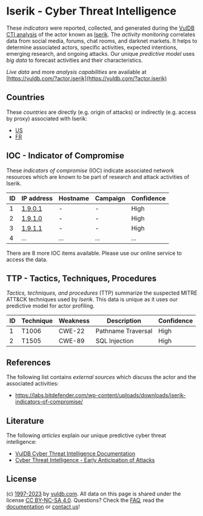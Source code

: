 # Iserik - Cyber Threat Intelligence

These _indicators_ were reported, collected, and generated during the [VulDB CTI analysis](https://vuldb.com/?kb.cti) of the actor known as [Iserik](https://vuldb.com/?actor.iserik). The _activity monitoring_ correlates data from social media, forums, chat rooms, and darknet markets. It helps to determine associated actors, specific activities, expected intentions, emerging research, and ongoing attacks. Our unique _predictive model_ uses _big data_ to forecast activities and their characteristics.

_Live data_ and more _analysis capabilities_ are available at [https://vuldb.com/?actor.iserik](https://vuldb.com/?actor.iserik)

## Countries

These _countries_ are directly (e.g. origin of attacks) or indirectly (e.g. access by proxy) associated with Iserik:

* [US](https://vuldb.com/?country.us)
* [FR](https://vuldb.com/?country.fr)

## IOC - Indicator of Compromise

These _indicators of compromise_ (IOC) indicate associated network resources which are known to be part of research and attack activities of Iserik.

ID | IP address | Hostname | Campaign | Confidence
-- | ---------- | -------- | -------- | ----------
1 | [1.9.0.1](https://vuldb.com/?ip.1.9.0.1) | - | - | High
2 | [1.9.1.0](https://vuldb.com/?ip.1.9.1.0) | - | - | High
3 | [1.9.1.1](https://vuldb.com/?ip.1.9.1.1) | - | - | High
4 | ... | ... | ... | ...

There are 8 more IOC items available. Please use our online service to access the data.

## TTP - Tactics, Techniques, Procedures

_Tactics, techniques, and procedures_ (TTP) summarize the suspected MITRE ATT&CK techniques used by _Iserik_. This data is unique as it uses our predictive model for actor profiling.

ID | Technique | Weakness | Description | Confidence
-- | --------- | -------- | ----------- | ----------
1 | T1006 | CWE-22 | Pathname Traversal | High
2 | T1505 | CWE-89 | SQL Injection | High

## References

The following list contains _external sources_ which discuss the actor and the associated activities:

* https://labs.bitdefender.com/wp-content/uploads/downloads/iserik-indicators-of-compromise/

## Literature

The following _articles_ explain our unique predictive cyber threat intelligence:

* [VulDB Cyber Threat Intelligence Documentation](https://vuldb.com/?kb.cti)
* [Cyber Threat Intelligence - Early Anticipation of Attacks](https://www.scip.ch/en/?labs.20201022)

## License

(c) [1997-2023](https://vuldb.com/?kb.changelog) by [vuldb.com](https://vuldb.com/?kb.about). All data on this page is shared under the license [CC BY-NC-SA 4.0](https://creativecommons.org/licenses/by-nc-sa/4.0/). Questions? Check the [FAQ](https://vuldb.com/?kb.faq), read the [documentation](https://vuldb.com/?kb) or [contact us](https://vuldb.com/?contact)!
